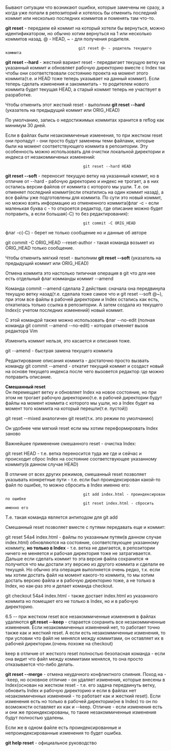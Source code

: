Бывают ситуации что возникают ошибки, которые замечены не сразу, а когда уже попали в репозиторий и хотелось бы отменить последний коммит или несколько последних коммитов и поменять там что-то.  

**git reset** - передаем ей коммит на который хотели бы вернуться, можно идентификатором, но обычно хотим вернуться на 1 или несколько коммитов назад. @ - HEAD, ~ - для получения родителя.  

                                    git reset @~ - родитель текущего коммита  

**git reset --hard** - жесткий вариант reset - передвигает текущую ветку на указанный коммит и обновляет рабочую директорию вместе с Index так чтобы они соответствовали состоянию проекта на момент этого коммита(т.е. и HEAD тоже теперь указывает на данный коммит). Если теперь сделать изменения и закоммитать - то родителем нового коммита будет текущая HEAD, а старый коммит теперь не участвует в разработке.  

Чтобы отменить этот жесткий reset - выполним **git reset --hard** (указатель на предыдущий коммит или ORIG_HEAD)  

По умолчанию, запись о недостижимых коммитах хранится в reflog как минимум 30 дней.  

Если в файлах были незакоммиченые изменения, то при жестком reset они пропадут - они просто будут заменены теми файлами, которые были на момент соответствующего коммита в репозитории. Эту особенность можно использовать для очистки локальной директории и индекса от незакоммиченых изменений:  

                                      git reset --hard HEAD

**git reset --soft** - переносит текущую ветку на указанный коммит, но в отличие от --hard - рабочую директорию и индекс не трогает, а в них остались версии файлов от коммита с которого мы ушли. Т.е. он отменяет последний коммит(если откатились на один коммит назад), а все файлы уже подготовлены для коммита. По сути это новый коммит, но можно взять информацию из отмененного коммита(флаг -c - если маленькая буква с - то откроется редактор, где описание можно будет поправить, а если большая(-С) то без редактирования):  

                                      git commit -С ORIG_HEAD  

флаг -с(-С) - берет не только сообщение но и данные об авторе  

git commit -C ORIG_HEAD --reset-author - такая  команда возьмет из ORIG_HEAD только сообщение.  

Чтобы отменить мягкий reset - выполним **git reset --soft** (указатель на предыдущий коммит или ORIG_HEAD)  

Отмена коммита это настолько типичная операция в git что для нее есть отдельный флаг комманды коммит --amend  

Команда commit --amend сделала 2 действия: сначала она передвинула текущую ветку назад(т.е. сделала тоже самое что и git reset --soft @~), при этом все файлы в рабочей директории и Index остались как есть, откатилась только ссылка в репозитории. А затем создала из текущего Index(с учетом последних изменений) новый коммит.  

С этой командой также можно использовать флаг --no-edit (полная команда git commit --amend --no-edit) - которая отменяет вызов редактора Vim

Изменить коммит нельзя, это касается и описания тоже.  

git --amend - быстрая замена текущего коммита  

Редактирование описания коммита - достаточно просто вызвать команду git commit --amend - откатит текущий коммит и создаст новый на основе текущего индекса после чего вызовется редактор где можно поправить описание.  

**Смешанный reset**  
Он перемещает ветку и обновляет Index на новое состояние, но при этом не трогает рабочую директорию(т.е. в рабочей директории будут файлы на момент коммита с которого мы ушли, но а Index будет на момент того коммита на который перешли(т.е. пустой))  

git reset --mixed аналогичен git reset(т.к. это режим по умолчанию)  

Он удобнее чем мягкий reset если мы хотим переформировать Index заново  

Важнейшее применение смешанного reset - очистка Index:  

git reset HEAD - т.е. ветка переносится туда же где и сейчас и происходит сброс Index на состояние соответствующее указанному коммиту(в данном случае HEAD)  

В отличие от всех других режимов, смешанный reset позволяет указывать конкретные пути - т.е. если был проиндексирован какой-то файл по ошибке, то можно сбросить в Index именно его:  

                                      git add index.html - проиндексирован по ошибке
                                      git reset index.html - сбросить именно его  

Т.е. такая команда является антиподом для git add  

Смешанный reset позволяет вместе с путями передавать еще и коммит:  

git reset 54a4 index.html - файлы по указанным путям(в данном случае index.html) обновляются на состояние, соответствующее указанному коммиту, **но только в Index** - т.е. ветка не двигается, в репозитории ничего не меняется и рабочая директория тоже не затрагивается. Дальше если сделать коммит то эта версия файла сохранится => получится что мы достали эту версию из другого коммита и сделали ее текущей. Но обычно эта операция выполняется очень редко, т.к. если мы хотим достать файл на момент какого-то коммита, то мы хотим достать версию файла и в рабочую директорию тоже, а не только в Index, но как-раз это и делает команда checkout.   

git checkout 54a4 index.html - также достает index.html из указанного коммита но помещает его не только в Index, но и в рабочую директорию.  

6.5 -- 
при жестком reset все незакоммиченные изменения в файлах удаляются
**git reset --keep** - старается сохранить все незакоммиченные изменения. Если незакоммиченных изменений нет, то работает точно также как и жесткий reset. А если есть незакоммиченные изменения, то при условии что файл не менялся между коммитами, он оставляет их в рабочей директории.(очень похоже на checkout)  

keep в отличие от жесткого reset полностью безопасная команда - если она видит что файл между коммитами менялся, то она просто отказывается что-либо делать.

**git reset --merge** - отмена неудачного конфликтного слияния.
Поход на --keep, но основное отличие - он удаляет изменения, которые внесены в Index(основан на жестком reset - т.е. его задача передвинуть ветку, обновить Index и рабочую директорию и если в файлах нет незакоммиченных изменений - то работает как и жесткий reset). Если изменения есть но только в рабочей директории(не в Index) то он по возможнсти оставляет их как и --keep. Отличие - если изменения есть и они же проиндексированы, то такие незакоммиченные изменения будут полностью удалены. 

Если же в одном файле есть проиндексированные и непроиндексированные изменения то будет ошибка.

**git help reset** - официальное руководство
